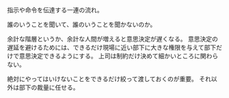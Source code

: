 指示や命令を伝達する一連の流れ。

誰のいうことを聞いて、誰のいうことを聞かないのか。

余計な階層というか、余計な人間が増えると意思決定が遅くなる。
意思決定の遅延を避けるためには、できるだけ現場に近い部下に大きな権限を与えて部下だけで意思決定できるようにする。
上司は制約だけ決めて細かいところに関わらない。

絶対にやってはいけないことをできるだけ絞って渡しておくのが重要。
それ以外は部下の裁量に任せる。
